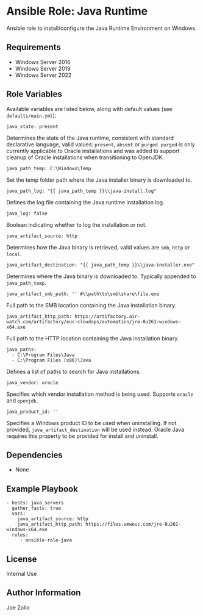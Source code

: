 Ansible Role: Java Runtime
=========

Ansible role to install/configure the Java Runtime Environment on Windows.

Requirements
------------

* Windows Server 2016
* Windows Server 2019
* Windows Server 2022

Role Variables
--------------

Available variables are listed below, along with default values (see `defaults/main.yml`):

    java_state: present

Determines the state of the Java runtime, consistent with standard declarative language, valid values: `present`, `absent` or `purged`.
`purged` is only currently applicable to Oracle installations and was added to support cleanup of Oracle installations when transitioning to
OpenJDK.

    java_path_temp: C:\Windows\Temp

Set the temp folder path where the Java installer binary is downloaded to.

    java_path_log: "{{ java_path_temp }}\\java-install.log"

Defines the log file containing the Java runtime installation log.

    java_log: false

Boolean indicating whether to log the installation or not.

    java_artifact_source: http

Determines how the Java binary is retrieved, valid values are `smb`, `http` or `local`.

    java_artifact_destination: "{{ java_path_temp }}\\java-installer.exe"

Determines where the Java binary is downloaded to. Typically appended to `java_path_temp`.

    java_artifact_smb_path: '' #\\path\to\smb\share\file.exe

Full path to the SMB location containing the Java installation binary.

    java_artifact_http_path: https://artifactory.air-watch.com/artifactory/euc-cloudops/automation/jre-8u261-windows-x64.exe

Full path to the HTTP location containing the Java installation binary.

    java_paths:
      - C:\Program Files\Java
      - C:\Program Files (x86)\Java

Defines a list of paths to search for Java installations.

    java_vendor: oracle

Specifies which vendor installation method is being used. Supports `oracle` and `openjdk`.

    java_product_id: ''

Specifies a Windows product ID to be used when uninstalling. If not provided, `java_artifact_destination` will be used instead.
Oracle Java requires this property to be provided for install and uninstall.

Dependencies
------------

* None

Example Playbook
----------------

    - hosts: java_servers
      gather_facts: true
      vars:
        java_artifact_source: http
        java_artifact_http_path: https://files.vmweuc.com/jre-8u261-windows-x64.exe
      roles:
         - ansible-role-java

License
-------

Internal Use

Author Information
------------------

Joe Zollo

